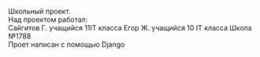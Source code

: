 Школьный проект.
<br>
Над проектом работал:
<br>
Сайгитов Г.  учащийся 11IТ класса
Егор Ж. учащийся 10 IT класса
Школа №1788
<br>
Проет написан с помощью Django
